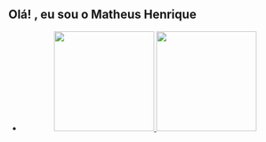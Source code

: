 ## Olá! , eu sou o Matheus Henrique

- <div align="center">
  <a href="https://github.com/MMatheusProenca">
  <img height="180em" src="https://github-readme-stats.vercel.app/api?username=MMatheusProenca&show_icons=true&theme=dracula&include_all_commits=true&count_private=true"/>
  <img height="180em" src="https://github-readme-stats.vercel.app/api/top-langs/?username=MMatheusProenca&layout=compact&langs_count=7&theme=dracula"/>
</div>
 

<!---
MMatheusProenca/MMatheusProenca is a ✨ special ✨ repository because its `README.md` (this file) appears on your GitHub profile.
You can click the Preview link to take a look at your changes.
--->
